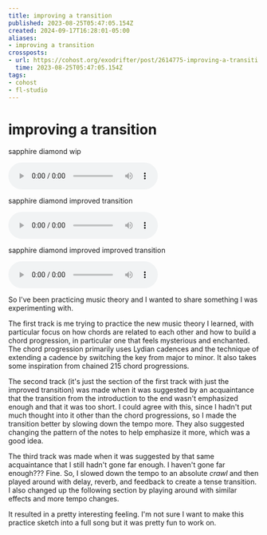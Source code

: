 ```yaml
---
title: improving a transition
published: 2023-08-25T05:47:05.154Z
created: 2024-09-17T16:28:01-05:00
aliases:
- improving a transition
crossposts:
- url: https://cohost.org/exodrifter/post/2614775-improving-a-transiti
  time: 2023-08-25T05:47:05.154Z
tags:
- cohost
- fl-studio
---
```


# improving a transition

sapphire diamond wip

<audio controls="">
	<source src="20230825054705-sapphire-diamond_wip.mp3" type="audio/mpeg">
</audio>

sapphire diamond improved transition

<audio controls="">
	<source src="20230825054705-sapphire-diamond-improved-transition.mp3" type="audio/mpeg">
</audio>

sapphire diamond improved improved transition

<audio controls="">
	<source src="20230825054705-sapphire-diamond-improved-improved-transition.mp3" type="audio/mpeg">
</audio>

So I've been practicing music theory and I wanted to share something I was experimenting with.

The first track is me trying to practice the new music theory I learned, with particular focus on how chords are related to each other and how to build a chord progression, in particular one that feels mysterious and enchanted. The chord progression primarily uses Lydian cadences and the technique of extending a cadence by switching the key from major to minor. It also takes some inspiration from chained 215 chord progressions.

The second track (it's just the section of the first track with just the improved transition) was made when it was suggested by an acquaintance that the transition from the introduction to the end wasn't emphasized enough and that it was too short. I could agree with this, since I hadn't put much thought into it other than the chord progressions, so I made the transition better by slowing down the tempo more. They also suggested changing the pattern of the notes to help emphasize it more, which was a good idea.

The third track was made when it was suggested by that same acquaintance that I still hadn't gone far enough. I haven't gone far enough??? Fine. So, I slowed down the tempo to an absolute _crawl_ and then played around with delay, reverb, and feedback to create a tense transition. I also changed up the following section by playing around with similar effects and more tempo changes.

It resulted in a pretty interesting feeling. I'm not sure I want to make this practice sketch into a full song but it was pretty fun to work on.
